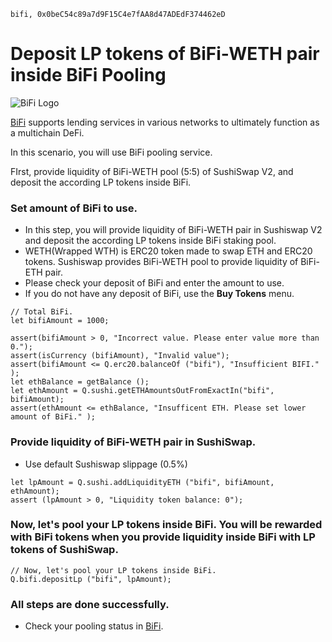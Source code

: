 ```meta-Currency
bifi, 0x0beC54c89a7d9F15C4e7fAA8d47ADEdF374462eD
```

# Deposit LP tokens of BiFi-WETH pair inside BiFi Pooling

![BiFi Logo](https://s3.ap-northeast-2.amazonaws.com/thebifrost.io/home/bifi/bifi_logo.svg)

[BiFi](https://bifi.finance/) supports lending services in various networks to ultimately function as a multichain DeFi.

In this scenario, you will use BiFi pooling service.

FIrst, provide liquidity of BiFi-WETH pool (5:5) of SushiSwap V2, and deposit the according LP tokens inside BiFi.

### Set amount of BiFi to use.

- In this step, you will provide liquidity of BiFi-WETH pair in Sushiswap V2 and deposit the according LP tokens inside BiFi staking pool.
- WETH(Wrapped WTH) is ERC20 token made to swap ETH and ERC20 tokens. Sushiswap provides BiFi-WETH pool to provide liquidity of BiFi-ETH pair.
- Please check your deposit of BiFi and enter the amount to use.
- If you do not have any deposit of BiFi, use the **Buy Tokens** menu.

```input BiFi
// Total BiFi.
let bifiAmount = 1000;
```

```input-Verify
assert(bifiAmount > 0, "Incorrect value. Please enter value more than 0.");
assert(isCurrency (bifiAmount), "Invalid value");
assert(bifiAmount <= Q.erc20.balanceOf ("bifi"), "Insufficient BIFI." );
let ethBalance = getBalance ();
let ethAmount = Q.sushi.getETHAmountsOutFromExactIn("bifi", bifiAmount);
assert(ethAmount <= ethBalance, "Insufficent ETH. Please set lower amount of BiFi." );
```

### Provide liquidity of BiFi-WETH pair in SushiSwap.

- Use default Sushiswap slippage (0.5%)

```taster
let lpAmount = Q.sushi.addLiquidityETH ("bifi", bifiAmount, ethAmount);
assert (lpAmount > 0, "Liquidity token balance: 0");
```

### Now, let's pool your LP tokens inside BiFi. You will be rewarded with BiFi tokens when you provide liquidity inside BiFi with LP tokens of SushiSwap.

```taster
// Now, let's pool your LP tokens inside BiFi.
Q.bifi.depositLp ("bifi", lpAmount);
```

### All steps are done successfully.

- Check your pooling status in [BiFi](https://app.bifi.finance/pool/sushiswap/bifiEth?chainid=mainnet).
